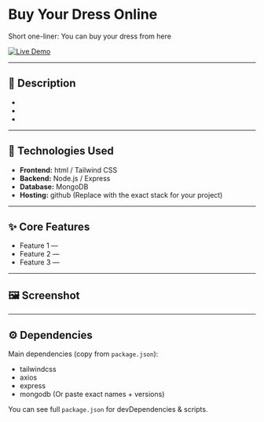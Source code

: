 # Buy Your Dress Online
Short one-liner: You can buy your dress from here

[![Live Demo](https://img.shields.io/badge/Live-Demo-brightgreen?style=for-the-badge)](https://captain-kanak.github.io/e-commerce-website-1/)

---

## 🔖 Description
- 
- 
- 

---

## 🧩 Technologies Used
- **Frontend:** html / Tailwind CSS  
- **Backend:** Node.js / Express  
- **Database:** MongoDB  
- **Hosting:** github
(Replace with the exact stack for your project)

---

## ✨ Core Features
- Feature 1 — 
- Feature 2 — 
- Feature 3 — 

---

## 🖼 Screenshot


---

## ⚙️ Dependencies
Main dependencies (copy from `package.json`):
- tailwindcss
- axios
- express
- mongodb
(Or paste exact names + versions)

You can see full `package.json` for devDependencies & scripts.
